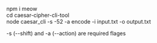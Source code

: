 

npm i meow <br/>
cd caesar-cipher-cli-tool <br/>
node caesar_cli -s -52 -a encode -i input.txt -o output.txt <br/>

-s (--shift) and -a (--action) are required flages
